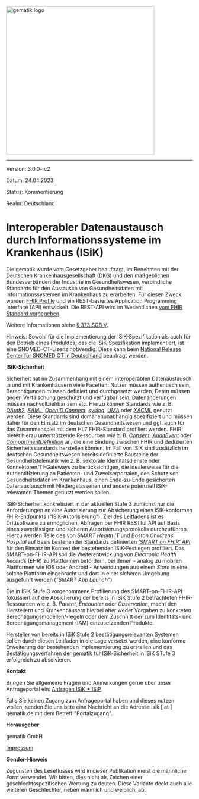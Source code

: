 <img src="https://github.com/gematik/spec-ISiK-Sicherheit/blob/3.0.0-rc/ImplementationGuide/Material/Gematik_Logo_Flag.png?raw=true" alt="gematik logo" width="400"/>

----

Version: 3.0.0-rc2

Datum: 24.04.2023

Status: Kommentierung

Realm: Deutschland



# Interoperabler Datenaustausch durch Informationssysteme im Krankenhaus (ISiK)

Die gematik wurde vom Gesetzgeber beauftragt, im Benehmen mit der Deutschen Krankenhausgesellschaft (DKG) und den maßgeblichen Bundesverbänden der Industrie im Gesundheitswesen, verbindliche Standards für den Austausch von Gesundheitsdaten mit Informationssystemen im Krankenhaus zu erarbeiten. 
Für diesen Zweck wurden [FHIR Profile](https://simplifier.net/guide/ImplementierungsleitfadenISiK-Basismodul/Einfuehrung) und ein REST-basiertes Application Programming Interface (API) entwickelt. Die REST-API wird im Wesentlichen [vom FHIR Standard vorgegeben](https://www.hl7.org/fhir/http.html).

Weitere Informationen siehe [§ 373 SGB V](https://www.gesetze-im-internet.de/sgb_5/__373.html).

Hinweis: Sowohl für die Implementierung der ISiK-Spezifikation als auch für den Betrieb eines Produktes, das die ISiK-Spezifikation implementiert, ist eine SNOMED-CT-Lizenz notwendig. Diese kann beim [National Release Center für SNOMED CT in Deutschland](https://www.bfarm.de/DE/Kodiersysteme/Terminologien/SNOMED-CT/_node.html) beantragt werden.

**ISiK-Sicherheit**

Sicherheit hat im Zusammenhang mit einem interoperablen Datenaustausch in und mit Krankenhäusern viele Facetten: Nutzer müssen authentisch sein, Berechtigungen müssen definiert und durchgesetzt werden, Daten müssen gegen Verfälschung geschützt und verfügbar sein, Datenänderungen müssen nachvollziehbar sein etc. Hierzu können Standards wie z. B. [_OAuth2_](https://oauth.net/2/), [_SAML_](http://saml.xml.org/saml-specifications), [_OpenID Connect_](https://openid.net/developers/specs/), [_syslog_](https://www.rfc-editor.org/rfc/rfc5424), [_UMA_](https://docs.kantarainitiative.org/uma/wg/rec-oauth-uma-grant-2.0.html) oder [_XACML_](http://docs.oasis-open.org/xacml/3.0/xacml-3.0-core-spec-os-en.html) genutzt werden. Diese Standards sind domänenunabhängig spezifiziert und müssen daher für den Einsatz im deutschen Gesundheitswesen und ggf. auch für das Zusammenspiel mit dem HL7 FHIR-Standard profiliert werden. FHIR bietet hierzu unterstützende Ressourcen wie z. B. [_Consent_](http://hl7.org/fhir/consent.html), [_AuditEvent_](http://hl7.org/fhir/auditevent.html) oder [_CompartmentDefinition_](http://hl7.org/fhir/compartmentdefinition.html) an, die eine Bindung zwischen FHIR und dedizierten Sicherheitsstandards herstellen können. Im Fall von ISiK sind zusätzlich im deutschen Gesundheitswesen bereits definierte Bausteine der Gesundheitstelematik wie z. B. sektorale Identitätsdienste oder Konnektoren/TI-Gateways zu berücksichtigen, die idealerweise für die Authentifizierung an Patienten- und Zuweiserportalen, den Schutz von Gesundheitsdaten im Krankenhaus, einen Ende-zu-Ende gesicherten Datenaustausch mit Niedergelassenen und andere potenziell ISiK-relevanten Themen genutzt werden sollen.

ISiK-Sicherheit konkretisiert in der aktuellen Stufe 3 zunächst nur die Anforderungen an eine Autorisierung zur Absicherung eines ISiK-konformen FHIR-Endpunkts ("ISiK-Autorisierung"). Ziel des Leitfadens ist es Drittsoftware zu ermöglichen, Abfragen per FHIR RESTful API auf Basis eines zuverlässigen und sicheren Autorisierungsprotokolls durchzuführen. Hierzu werden Teile des von _SMART Health IT_ und _Boston Childrens Hospital_ auf Basis bestehender Standards definierten [_'SMART on FHIR' API_](https://smarthealthit.org/smart-on-fhir-api/) für den Einsatz im Kontext der bestehenden ISiK-Festlegen profiliert. Das SMART-on-FHIR-API soll die Weiterentwicklung von _Electronic Health Records_ (EHR) zu Plattformen befördern, bei denen - analog zu mobilen Plattformen wie IOS oder Android - Anwendungen aus einem _Store_ in eine solche Plattform eingebracht und dort in einer sicheren Umgebung ausgeführt werden (_"SMART App Launch"_).

Die in ISiK Stufe 3 vorgenommene Profilierung des SMART-on-FHIR-API fokussiert auf die Absicherung der bereits in ISiK Stufe 2 betrachteten FHIR-Ressourcen wie z. B. _Patient_, _Encounter_ oder _Observation_, macht den Herstellern und Krankenhäusern hierbei aber weder Vorgaben zu konkreten Berechtigungsmodellen/-regeln oder dem Zuschnitt der zum Identitäts- und Berechtigungsmanagement (IAM) einzusetzenden Produkte. 

Hersteller von bereits in ISiK Stufe 2 bestätigungsrelevanten Systemen sollen durch diesen Leitfaden in die Lage versetzt werden, eine konforme Erweiterung der bestehenden Implementierung zu erstellen und das Bestätigungsverfahren der gematik für ISiK-Sicherheit in ISiK STufe 3 erfolgreich zu absolvieren.


**Kontakt**

Bringen Sie allgemeine Fragen und Anmerkungen gerne über unser Anfrageportal ein: [Anfragen ISiK + ISiP](https://service.gematik.de/servicedesk/customer/portal/16)

Falls Sie keinen Zugang zum Anfrageportal haben und dieses nutzen wollen, senden Sie uns bitte eine Nachricht an die Adresse isik [ at ] gematik.de mit dem Betreff "Portalzugang".

**Herausgeber**

gematik GmbH

[Impressum](https://www.gematik.de/impressum/)

**Gender-Hinweis**

Zugunsten des Leseflusses wird in dieser Publikation meist die
männliche Form verwendet. Wir bitten, dies nicht als Zeichen einer
geschlechtsspezifischen Wertung zu deuten. Diese Variante deckt auch alle
weiteren Geschlechter, neben männlich und weiblich, ab.
